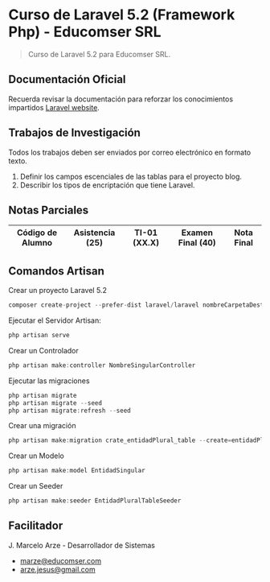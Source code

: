 # Curso de Laravel 5.2 (Framework Php) - Educomser SRL

> Curso de Laravel 5.2 para Educomser SRL.

## Documentación Oficial

Recuerda revisar la documentación para reforzar los conocimientos impartidos [Laravel website](https://laravel.com/docs/5.2).

## Trabajos de Investigación

Todos los trabajos deben ser enviados por correo electrónico en formato texto.

1. Definir los campos escenciales de las tablas para el proyecto blog.
2. Describir los tipos de encriptación que tiene Laravel.

## Notas Parciales

Código de Alumno | Asistencia (25) | TI-01 (XX.X) | Examen Final (40) | Nota Final 
---------------- | :-------------: | :----------: | :---------------: | :--------: 

## Comandos Artisan

Crear un proyecto Laravel 5.2
```javascript
composer create-project --prefer-dist laravel/laravel nombreCarpetaDestino "5.2.*"
```
Ejecutar el Servidor Artisan:
```javascript
php artisan serve
```
Crear un Controlador
```javascript
php artisan make:controller NombreSingularController
```
Ejecutar las migraciones
```javascript
php artisan migrate
php artisan migrate --seed
php artisan migrate:refresh --seed
```
Crear una migración
```javascript
php artisan make:migration crate_entidadPlural_table --create=entidadPlural
```
Crear un Modelo
```javascript
php artisan make:model EntidadSingular
```
Crear un Seeder
```javascript
php artisan make:seeder EntidadPluralTableSeeder
```

## Facilitador

J. Marcelo Arze - Desarrollador de Sistemas
- [marze@educomser.com](marze@educomser.com)
- [arze.jesus@gmail.com](arze.jesus@gmail.com)